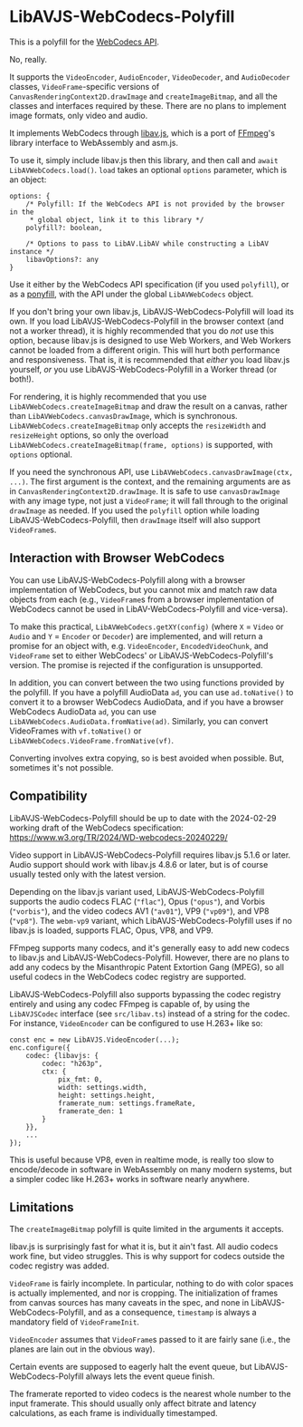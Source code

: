 # LibAVJS-WebCodecs-Polyfill

This is a polyfill for the [WebCodecs API](https://w3c.github.io/webcodecs/).

No, really.

It supports the `VideoEncoder`, `AudioEncoder`, `VideoDecoder`, and
`AudioDecoder` classes, `VideoFrame`-specific versions of
`CanvasRenderingContext2D.drawImage` and `createImageBitmap`, and all the
classes and interfaces required by these. There are no plans to implement image
formats, only video and audio.

It implements WebCodecs through
[libav.js](https://github.com/Yahweasel/libav.js/), which is a port of
[FFmpeg](https://ffmpeg.org/)'s library interface to WebAssembly and asm.js.

To use it, simply include libav.js then this library, and then call and `await
LibAVWebCodecs.load()`. `load` takes an optional `options` parameter, which is
an object:

```
options: {
    /* Polyfill: If the WebCodecs API is not provided by the browser in the
     * global object, link it to this library */
    polyfill?: boolean,

    /* Options to pass to LibAV.LibAV while constructing a LibAV instance */
    libavOptions?: any
}
```

Use it either by the WebCodecs API specification (if you used `polyfill`), or
as a [ponyfill](https://ponyfill.com), with the API under the global
`LibAVWebCodecs` object.

If you don't bring your own libav.js, LibAVJS-WebCodecs-Polyfill will load its
own. If you load LibAVJS-WebCodecs-Polyfill in the browser context (and not a
worker thread), it is highly recommended that you do *not* use this option,
because libav.js is designed to use Web Workers, and Web Workers cannot be
loaded from a different origin. This will hurt both performance and
responsiveness. That is, it is recommended that *either* you load libav.js
yourself, *or* you use LibAVJS-WebCodecs-Polyfill in a Worker thread (or both!).

For rendering, it is highly recommended that you use
`LibAVWebCodecs.createImageBitmap` and draw the result on a canvas, rather than
`LibAVWebCodecs.canvasDrawImage`, which is synchronous.
`LibAVWebCodecs.createImageBitmap` only accepts the `resizeWidth` and
`resizeHeight` options, so only the overload
`LibAVWebCodecs.createImageBitmap(frame, options)` is supported, with `options`
optional.

If you need the synchronous API, use `LibAVWebCodecs.canvasDrawImage(ctx,
...)`. The first argument is the context, and the remaining arguments are as in
`CanvasRenderingContext2D.drawImage`. It is safe to use `canvasDrawImage` with
any image type, not just a `VideoFrame`; it will fall through to the original
`drawImage` as needed. If you used the `polyfill` option while loading
LibAVJS-WebCodecs-Polyfill, then `drawImage` itself will also support
`VideoFrame`s.


## Interaction with Browser WebCodecs

You can use LibAVJS-WebCodecs-Polyfill along with a browser implementation of
WebCodecs, but you cannot mix and match raw data objects from each (e.g.,
`VideoFrame`s from a browser implementation of WebCodecs cannot be used in
LibAV-WebCodecs-Polyfill and vice-versa).

To make this practical, `LibAVWebCodecs.getXY(config)` (where `X` = `Video` or
`Audio` and `Y` = `Encoder` or `Decoder`) are implemented, and will return a
promise for an object with, e.g.  `VideoEncoder`, `EncodedVideoChunk`, and
`VideoFrame` set to either WebCodecs' or LibAVJS-WebCodecs-Polyfill's version.
The promise is rejected if the configuration is unsupported.

In addition, you can convert between the two using functions provided by the
polyfill. If you have a polyfill AudioData `ad`, you can use `ad.toNative()` to
convert it to a browser WebCodecs AudioData, and if you have a browser WebCodecs
AudioData `ad`, you can use `LibAVWebCodecs.AudioData.fromNative(ad)`.
Similarly, you can convert VideoFrames with `vf.toNative()` or
`LibAVWebCodecs.VideoFrame.fromNative(vf)`.

Converting involves extra copying, so is best avoided when possible. But,
sometimes it's not possible.


## Compatibility

LibAVJS-WebCodecs-Polyfill should be up to date with the 2024-02-29 working
draft of the WebCodecs specification:
https://www.w3.org/TR/2024/WD-webcodecs-20240229/

Video support in LibAVJS-WebCodecs-Polyfill requires libav.js 5.1.6 or later.
Audio support should work with libav.js 4.8.6 or later, but is of course usually
tested only with the latest version.

Depending on the libav.js variant used, LibAVJS-WebCodecs-Polyfill supports the
audio codecs FLAC (`"flac"`), Opus (`"opus"`), and Vorbis (`"vorbis"`), and the
video codecs AV1 (`"av01"`), VP9 (`"vp09"`), and VP8 (`"vp8"`). The
`webm-vp9` variant, which LibAVJS-WebCodecs-Polyfill uses if no libav.js is
loaded, supports FLAC, Opus, VP8, and VP9.

FFmpeg supports many codecs, and it's generally easy to add new codecs to
libav.js and LibAVJS-WebCodecs-Polyfill. However, there are no plans to add any
codecs by the Misanthropic Patent Extortion Gang (MPEG), so all useful codecs
in the WebCodecs codec registry are supported.

LibAVJS-WebCodecs-Polyfill also supports bypassing the codec registry entirely
and using any codec FFmpeg is capable of, by using the `LibAVJSCodec` interface
(see `src/libav.ts`) instead of a string for the codec. For instance,
`VideoEncoder` can be configured to use H.263+ like so:

```
const enc = new LibAVJS.VideoEncoder(...);
enc.configure({
    codec: {libavjs: {
        codec: "h263p",
        ctx: {
            pix_fmt: 0,
            width: settings.width,
            height: settings.height,
            framerate_num: settings.frameRate,
            framerate_den: 1
        }
    }},
    ...
});
```

This is useful because VP8, even in realtime mode, is really too slow to
encode/decode in software in WebAssembly on many modern systems, but a simpler
codec like H.263+ works in software nearly anywhere.


## Limitations

The `createImageBitmap` polyfill is quite limited in the arguments it accepts.

libav.js is surprisingly fast for what it is, but it ain't fast. All audio
codecs work fine, but video struggles. This is why support for codecs outside
the codec registry was added.

`VideoFrame` is fairly incomplete. In particular, nothing to do with color
spaces is actually implemented, and nor is cropping. The initialization of
frames from canvas sources has many caveats in the spec, and none in
LibAVJS-WebCodecs-Polyfill, and as a consequence, `timestamp` is always a
mandatory field of `VideoFrameInit`.

`VideoEncoder` assumes that `VideoFrame`s passed to it are fairly sane (i.e.,
the planes are lain out in the obvious way).

Certain events are supposed to eagerly halt the event queue, but
LibAVJS-WebCodecs-Polyfill always lets the event queue finish.

The framerate reported to video codecs is the nearest whole number to the input
framerate. This should usually only affect bitrate and latency calculations, as
each frame is individually timestamped.
